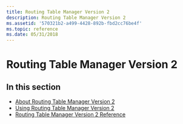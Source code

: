 ```yaml
---
title: Routing Table Manager Version 2
description: Routing Table Manager Version 2
ms.assetid: '570321b2-a499-4428-892b-fbd2cc76be4f'
ms.topic: reference
ms.date: 05/31/2018
---
```


# Routing Table Manager Version 2

## In this section

-   [About Routing Table Manager Version 2](about-routing-table-manager-version-2.md)
-   [Using Routing Table Manager Version 2](using-routing-table-manager-version-2.md)
-   [Routing Table Manager Version 2 Reference](routing-table-manager-version-2-reference.md)

 

 




